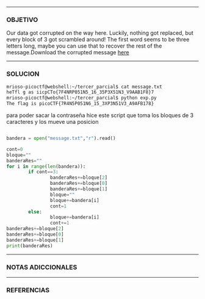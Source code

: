----
### OBJETIVO 
Our data got corrupted on the way here. Luckily, nothing got replaced, but every block of 3 got scrambled around! The first word seems to be three letters long, maybe you can use that to recover the rest of the message.Download the corrupted message [here](https://artifacts.picoctf.net/c/193/message.txt)

---
### SOLUCION

```bash
mrioso-picoctf@webshell:~/tercer_parcial$ cat message.txt
heTfl g as iicpCTo{7F4NRP051N5_16_35P3X51N3_V9AAB1F8}7
mrioso-picoctf@webshell:~/tercer_parcial$ python exp.py 
The flag is picoCTF{7R4N5P051N6_15_3XP3N51V3_A9AFB178}
```
para poder sacar la contraseña hice este script que toma los bloques de 3 caracteres y los mueve una posicion
```python

bandera = open("message.txt","r").read()

cont=0
bloque=""
banderaRes=""
for i in range(len(bandera)):
        if cont==3:
                banderaRes+=bloque[2]
                banderaRes+=bloque[0]
                banderaRes+=bloque[1]
                bloque=""
                bloque+=bandera[i]
                cont=1
        else:
                bloque+=bandera[i]
                cont+=1
banderaRes+=bloque[2]
banderaRes+=bloque[0]
banderaRes+=bloque[1]
print(banderaRes)
```
---
### NOTAS ADICCIONALES

---
### REFERENCIAS
